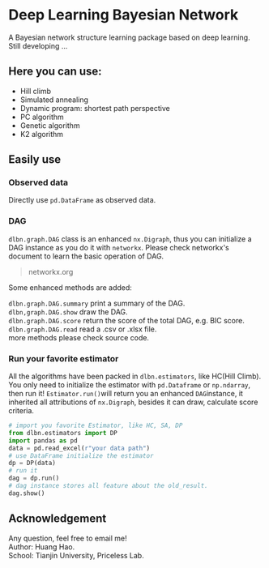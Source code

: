 # Deep Learning Bayesian Network

A Bayesian network structure learning package based on deep learning. Still developing ...  


## Here you can use:
* Hill climb
* Simulated annealing
* Dynamic program: shortest path perspective
* PC algorithm
* Genetic algorithm
* K2 algorithm

## Easily use
### Observed data
Directly use `pd.DataFrame` as observed data.
### DAG
`dlbn.graph.DAG` class is an enhanced `nx.Digraph`, thus you can initialize a DAG instance as you do it with `networkx`. Please check networkx's document to learn the basic operation of DAG.   
> networkx.org    

Some enhanced methods are added:  

`dlbn.graph.DAG.summary` print a summary of the DAG.  
`dlbn,graph.DAG.show` draw the DAG.  
`dlbn.graph.DAG.score` return the score of the total DAG, e.g. BIC score.
`dlbn.graph.DAG.read` read a .csv or .xlsx file.  
more methods please check source code.  


### Run your favorite estimator
All the algorithms have been packed in ```dlbn.estimators```, like HC(Hill Climb). You only need to initialize the estimator with ```pd.Dataframe``` or ```np.ndarray```, then run it!
```Estimator.run()```will return you an enhanced ```DAG```instance, it inherited all attributions of ```nx.Digraph```, besides it can draw, calculate score criteria. 
```python
# import you favorite Estimator, like HC, SA, DP
from dlbn.estimators import DP
import pandas as pd
data = pd.read_excel(r"your data path")
# use DataFrame initialize the estimator
dp = DP(data)
# run it
dag = dp.run()
# dag instance stores all feature about the old_result. 
dag.show()
```



## Acknowledgement
Any question, feel free to email me!  
Author: Huang Hao.    
School: Tianjin University, Priceless Lab.  





